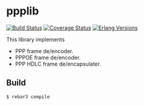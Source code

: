 ppplib
======

[![Build Status][gh badge]][gh]
[![Coverage Status][coveralls badge]][coveralls]
[![Erlang Versions][erlang version badge]][gh]

This library implements
- PPP frame de/encoder.
- PPPOE frame de/encoder.
- PPP HDLC frame de/encapsulater.

Build
-----

    $ rebar3 compile

<!-- Badges -->
[gh]: https://github.com/travelping/ppplib/actions/workflows/main.yml
[gh badge]: https://img.shields.io/github/workflow/status/travelping/ppplib/CI?style=flat-square
[coveralls]: https://coveralls.io/github/travelping/ppplib
[coveralls badge]: https://img.shields.io/coveralls/github/travelping/ppplib?style=flat-square
[erlang version badge]: https://img.shields.io/badge/erlang-R22.0%20to%2023.2-blue.svg?style=flat-square
